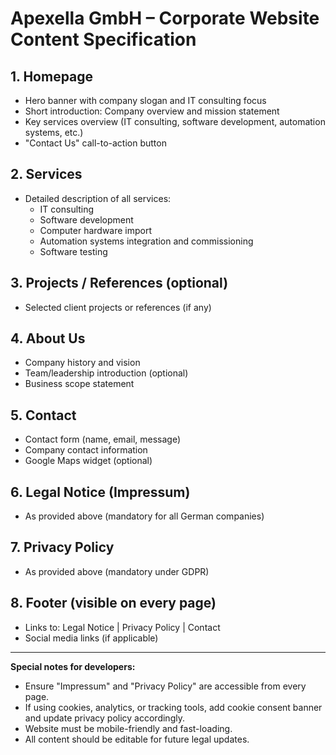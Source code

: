 # Apexella GmbH – Corporate Website Content Specification

## 1. Homepage
- Hero banner with company slogan and IT consulting focus
- Short introduction: Company overview and mission statement
- Key services overview (IT consulting, software development, automation systems, etc.)
- "Contact Us" call-to-action button

## 2. Services
- Detailed description of all services:
  - IT consulting
  - Software development
  - Computer hardware import
  - Automation systems integration and commissioning
  - Software testing

## 3. Projects / References (optional)
- Selected client projects or references (if any)

## 4. About Us
- Company history and vision
- Team/leadership introduction (optional)
- Business scope statement

## 5. Contact
- Contact form (name, email, message)
- Company contact information
- Google Maps widget (optional)

## 6. Legal Notice (Impressum)
- As provided above (mandatory for all German companies)

## 7. Privacy Policy
- As provided above (mandatory under GDPR)

## 8. Footer (visible on every page)
- Links to: Legal Notice | Privacy Policy | Contact
- Social media links (if applicable)

---

**Special notes for developers:**
- Ensure "Impressum" and "Privacy Policy" are accessible from every page.
- If using cookies, analytics, or tracking tools, add cookie consent banner and update privacy policy accordingly.
- Website must be mobile-friendly and fast-loading.
- All content should be editable for future legal updates.
